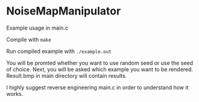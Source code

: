 # NoiseMapManipulator

Example usage in main.c

Compile with ```make``` <br>

Run compiled example with ```./example.out``` <br>

You will be promted whether you want to use random seed or use the seed of choice.
Next, you will be asked which example you want to be rendered.
Result.bmp in main directory will contain results. <br>

I highly suggest reverse engineering main.c in order to understand how it works.
